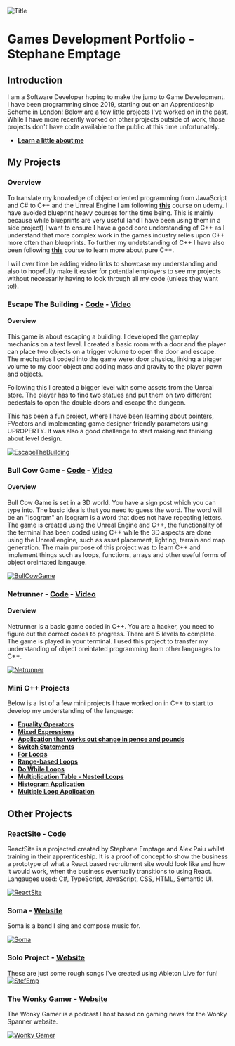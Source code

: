 ![Title](/title.PNG)

# Games Development Portfolio - Stephane Emptage

## Introduction

I am a Software Developer hoping to make the jump to Game Development. I have been programming since 2019, starting out on an Apprenticeship Scheme in London! Below are a few little projects I've worked on in the past. While I have more recently worked on other projects outside of work, those projects don't have code available to the public at this time unfortunately.

* **[Learn a little about me](https://github.com/StefEmp/GamesDevelopmentPortfolio/blob/main/Intro.pdf)**

## My Projects

### Overview

To translate my knowledge of object oriented programming from JavaScript and C# to C++ and the Unreal Engine I am following **[this](https://www.udemy.com/course/unrealcourse/)**  course on udemy. I have avoided blueprint heavy courses for the time being. This is mainly because while blueprints are very useful (and I have been using them in a side project) I want to ensure I have a good core understanding of C++ as I understand that more complex work in the games industry relies upon C++ more often than blueprints. To further my undetstanding of C++ I have also been following **[this](https://www.udemy.com/course/beginning-c-plus-plus-programming/)**  course to learn more about pure C++.

I will over time be adding video links to showcase my understanding and also to hopefully make it easier for potential employers to see my projects without necessarily having to look through all my code (unless they want to!).


### Escape The Building - **[Code](https://github.com/StefEmp/EscapeTheBuilding)** - **[Video](https://youtu.be/teJxwSS8iN4)**
#### Overview
This game is about escaping a building. I developed the gameplay mechanics on a test level. I created a basic room with a door and the player can place two objects on a trigger volume to open the door and escape. The mechanics I coded into the game were: door physics, linking a trigger volume to my door object and adding mass and gravity to the player pawn and objects. 

Following this I created a bigger level with some assets from the Unreal store. The player has to find two statues and put them on two different pedestals to open the double doors and escape the dungeon.

This has been a fun project, where I have been learning about pointers, FVectors and implementing game designer friendly parameters using UPROPERTY. It was also a good challenge to start making and thinking about level design.

[![EscapeTheBuilding](/EscapeTheBuilding.png)](https://youtu.be/teJxwSS8iN4 "EscapeTheBuilding")

### Bull Cow Game - **[Code](https://github.com/StefEmp/BullCowGame)** - **[Video](https://youtu.be/ObVzNoW1jsE)**
#### Overview
Bull Cow Game is set in a 3D world. You have a sign post which you can type into. 
The basic idea is that you need to guess the word. The word will be an "Isogram" an Isogram is a word that does not have repeating letters. 
The game is created using the Unreal Engine and C++, the functionality of the terminal has been coded using C++ while the 3D aspects are done using the Unreal engine, such as asset placement, lighting, terrain and map generation. The main purpose of this project was to learn C++ and implement things such as loops, functions, arrays and other useful forms of object oreintated langauge.

[![BullCowGame](/BullCowGame.png)](https://youtu.be/ObVzNoW1jsE "BullCowGame")

### Netrunner - **[Code](https://github.com/StefEmp/Netrunner)** - **[Video](https://www.youtube.com/watch?v=zcMQp_VILNs&feature=youtu.be)**
#### Overview
Netrunner is a basic game coded in C++. You are a hacker, you need to figure out the correct codes to progress. There are 5 levels to complete. The game is played in your terminal. I used this project to transfer my understanding of object oreintated programming from other languages to C++. 

[![Netrunner](/NetrunnerPicture.png)](https://youtu.be/zcMQp_VILNs "Netrunner")

### Mini C++ Projects

Below is a list of a few mini projects I have worked on in C++ to start to develop my understanding of the language:

* **[Equality Operators](https://github.com/StefEmp/EqualityOperators/blob/main/main.cpp)**
* **[Mixed Expressions](https://github.com/StefEmp/MixedExpressions/blob/main/main.cpp)**
* **[Application that works out change in pence and pounds](https://github.com/StefEmp/MoneyChangeLeftOver/blob/main/main.cpp)**
* **[Switch Statements](https://github.com/StefEmp/SwitchStatements/blob/main/main.cpp)**
* **[For Loops](https://github.com/StefEmp/ForLoops/blob/main/main.cpp)**
* **[Range-based Loops](https://github.com/StefEmp/RangeBasedForLoops/blob/main/main.cpp)**
* **[Do While Loops](https://github.com/StefEmp/DoWhileLoops/blob/main/main.cpp)**
* **[Multiplication Table - Nested Loops](https://github.com/StefEmp/MultiplicationTableNestedLoops/blob/main/main.cpp)**
* **[Histogram Application](https://github.com/StefEmp/HistogramNestedLoops/blob/main/main.cpp)**
* **[Multiple Loop Application](https://github.com/StefEmp/IntegratingAllLoopLearningChallenge/blob/main/main.cpp)**

## Other Projects

### ReactSite - **[Code](https://github.com/StefEmp/ReactSite)**
ReactSite is a projected created by Stephane Emptage and Alex Paiu whilst training in their apprenticeship. It is a proof of concept to show the business a prototype of what a React based recruitment site would look like and how it would work, when the business eventually transitions to using React. Langauges used: C#, TypeScript, JavaScript, CSS, HTML, Semantic UI.

[![ReactSite](/reactsite.png)](https://github.com/StefEmp/ReactSite "ReactSite")

### Soma - **[Website](https://soma10.bandcamp.com/releases)**
Soma is a band I sing and compose music for.

[![Soma](/soma.png)](https://soma10.bandcamp.com/releases "Soma")

### Solo Project -  **[Website](https://soundcloud.com/stefemp)**
These are just some rough songs I've created using Ableton Live for fun!
[![StefEmp](/soundcloud.PNG)](https://soundcloud.com/stefemp "Stef Emp")

### The Wonky Gamer - **[Website](https://www.wonkyspanner.com/podcasts/wonky-gamer)** 
The Wonky Gamer is a podcast I host based on gaming news for the Wonky Spanner website. 

[![Wonky Gamer](/wonkygamer.png)](https://www.wonkyspanner.com/podcasts/wonky-gamer "Wonky Gamer")

